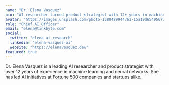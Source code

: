 ```yaml
---
name: "Dr. Elena Vasquez"
bio: "AI researcher turned product strategist with 12+ years in machine learning and neural networks"
avatar: "https://images.unsplash.com/photo-1580489944761-15a19d654956?w=100&h=100&fit=crop&crop=face"
role: "Chief AI Officer"
email: "elena@tinkbyte.com"
social:
  twitter: "elena_ai_research"
  linkedin: "elena-vasquez-ai"
  website: "https://elenavasquez.dev"
featured: true
---
```


Dr. Elena Vasquez is a leading AI researcher and product strategist with over 12 years of experience in machine learning and neural networks. She has led AI initiatives at Fortune 500 companies and startups alike.

